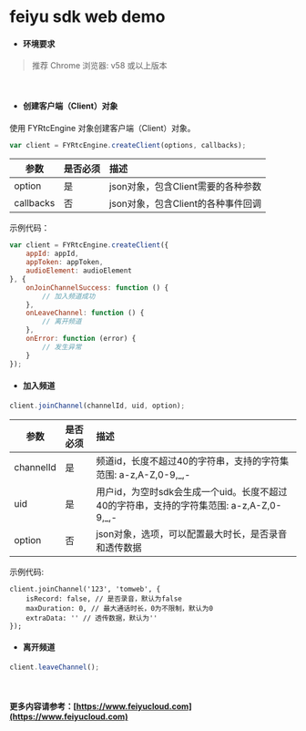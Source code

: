 # feiyu sdk web demo

* #### 环境要求
> 推荐 Chrome 浏览器: v58 或以上版本

<br>

* #### 创建客户端（Client）对象

使用 FYRtcEngine 对象创建客户端（Client）对象。

```javascript
var client = FYRtcEngine.createClient(options, callbacks);
```

| 参数 | 是否必须 | 描述 |
| ---- | :---- | :---- |
| option | 是 | json对象，包含Client需要的各种参数 |
| callbacks | 否 | json对象，包含Client的各种事件回调 |

示例代码：
```javascript
var client = FYRtcEngine.createClient({
    appId: appId,
    appToken: appToken,
    audioElement: audioElement
}, {
    onJoinChannelSuccess: function () {
        // 加入频道成功
    },
    onLeaveChannel: function () {
        // 离开频道
    },
    onError: function (error) {
        // 发生异常
    }
});
```


* #### 加入频道

```javascript
client.joinChannel(channelId, uid, option);
```

| 参数 | 是否必须 | 描述 |
| ---- | :---- | :---- |
| channelId | 是 | 频道id，长度不超过40的字符串，支持的字符集范围: a-z,A-Z,0-9,_,- |
| uid | 是 | 用户id，为空时sdk会生成一个uid。长度不超过40的字符串，支持的字符集范围: a-z,A-Z,0-9,_,- |
| option | 否 | json对象，选项，可以配置最大时长，是否录音和透传数据 |

示例代码:
```javscript
client.joinChannel('123', 'tomweb', {
    isRecord: false, // 是否录音，默认为false
    maxDuration: 0, // 最大通话时长，0为不限制，默认为0
    extraData: '' // 透传数据，默认为''
});
```


* #### 离开频道

```javascript
client.leaveChannel();
```

<br>

#### 更多内容请参考：[https://www.feiyucloud.com](https://www.feiyucloud.com)

<br/>
